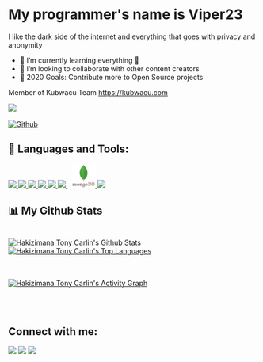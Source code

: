 # My programmer's name is Viper23
I like the dark side of the internet and everything that goes with privacy and anonymity

- 🌱 I’m currently learning everything 🤣
- 👯 I’m looking to collaborate with other content creators
- 🥅 2020 Goals: Contribute more to Open Source projects

Member of Kubwacu Team https://kubwacu.com

![](https://visitor-badge.laobi.icu/badge?page_id=TonyV23.TonyV23)

[![Github](https://img.shields.io/github/followers/TonyV23?label=Follow&style=social)](https://github.com/TonyV23)

## 🚀 Languages and Tools:

<p align="left"> 
    <a href="https://www.java.com" target="_blank"> <img src="https://img.icons8.com/color/48/000000/java-coffee-cup-logo.png"/> </a>
    <!--a href="https://reactjs.org/" target="_blank"> <img src="https://img.icons8.com/color/48/000000/react-native.png"/> </a>!-->
    <a href="https://spring.io/projects/spring-boot" target="_blank"> <img src="https://img.icons8.com/color/48/000000/spring-logo.png"/> </a> 
    <!--a href="https://developer.mozilla.org/en-US/docs/Web/JavaScript" target="_blank"> <img src="https://img.icons8.com/color/48/000000/javascript.png"/> </a>!--> 
    <a href="https://www.w3.org/html/" target="_blank"> <img src="https://img.icons8.com/color/48/000000/html-5.png"/> </a> 
    <a href="https://www.w3schools.com/css/" target="_blank"> <img src="https://img.icons8.com/color/48/000000/css3.png"/> </a> 
    <!--a href="https://getbootstrap.com" target="_blank"> <img src="https://img.icons8.com/color/48/000000/bootstrap.png"/> </a>!--> 
    <a href="https://www.python.org" target="_blank"> <img src="https://img.icons8.com/color/48/000000/python.png"/> </a> 
    <!--a style="padding-right:8px;" href="https://nodejs.org" target="_blank"> <img src="https://img.icons8.com/color/48/000000/nodejs.png"/> </a>!--> 
    <a style="padding-right:8px;" href="https://www.mysql.com/" target="_blank"> <img src="https://img.icons8.com/fluent/50/000000/mysql-logo.png"/> </a>
    <a href="https://www.mongodb.com/" target="_blank"> <img src="https://raw.githubusercontent.com/devicons/devicon/master/icons/mongodb/mongodb-original-wordmark.svg" alt="mongodb" width="48" height="48"/> </a> 
    <!--a href="https://firebase.google.com/" target="_blank"> <img src="https://img.icons8.com/color/48/000000/firebase.png"/> </a> !-->
    <!--a href="https://postman.com" target="_blank"> <img src="https://www.vectorlogo.zone/logos/getpostman/getpostman-icon.svg" alt="postman" width="45" height="45"/> </a>!-->   
    <a href="https://git-scm.com/" target="_blank"> <img src="https://img.icons8.com/color/48/000000/git.png"/> </a>
    <!--a href="https://www.jenkins.io" target="_blank"> <img src="https://www.vectorlogo.zone/logos/jenkins/jenkins-icon.svg" alt="jenkins" width="48" height="48"/> </a> 
    <!--a href="https://redux.js.org" target="_blank"> <img src="https://img.icons8.com/color/48/000000/redux.png"/> </a>!-->
    <!--a href="https://expressjs.com" target="_blank"> <img src="https://raw.githubusercontent.com/devicons/devicon/master/icons/express/express-original-wordmark.svg" alt="express" width="40" height="40"/> </a>!-->
</p>


## 📊 My Github Stats

  <br/>
    <a href="https://github.com/TonyV23/github-readme-stats"><img alt="Hakizimana Tony Carlin's Github Stats" src="https://github-readme-stats.vercel.app/api?username=TonyV23&show_icons=true&count_private=true&theme=react&hide_border=true&bg_color=0D1117" /></a>
  <a href="https://github.com/TonyV23/github-readme-stats"><img alt="Hakizimana Tony Carlin's Top Languages" src="https://github-readme-stats.vercel.app/api/top-langs/?username=TonyV23&langs_count=8&count_private=true&layout=compact&theme=react&hide_border=true&bg_color=0D1117" /></a>
  <br/>

<br/>
<br/>

<a href="https://github.com/TonyV23/github-readme-activity-graph"><img alt="Hakizimana Tony Carlin's Activity Graph" src="https://activity-graph.herokuapp.com/graph?username=TonyV23&bg_color=0D1117&color=5BCDEC&line=5BCDEC&point=FFFFFF&hide_border=true" /></a>

<br/>
<br/>

## Connect with me:

<p align="left">

  <a href = "https://www.linkedin.com/in/Tony-Carlin-HAKIZIMANA/"><img src="https://img.icons8.com/fluent/48/000000/linkedin.png"/></a>
  <a href = "https://twitter.com/tonyht23"><img src="https://img.icons8.com/fluent/48/000000/twitter.png"/></a>
  <a href = "https://www.instagram.com/tonyht_/"><img src="https://img.icons8.com/fluent/48/000000/instagram-new.png"/></a>

</p>
